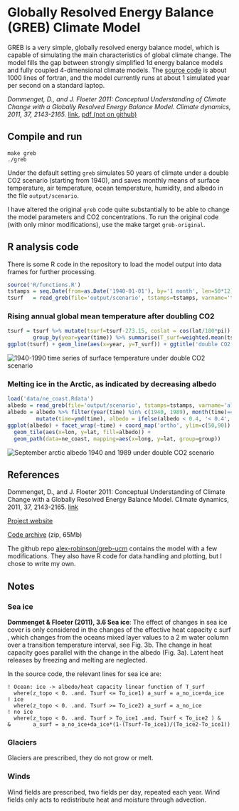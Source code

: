 # Globally Resolved Energy Balance (GREB) Climate Model

GREB is a very simple, globally resolved energy balance model, which is capable of simulating the main characteristics of global climate change. The model fills the gap between strongly simplified 1d energy balance models and fully coupled 4-dimensional climate models. The [source code](src/greb.f90) is about 1000 lines of fortran, and the model currently runs at about 1 simulated year per second on a standard laptop.

*Dommenget, D., and J. Floeter 2011: Conceptual Understanding of Climate Change with a Globally Resolved Energy Balance Model. Climate dynamics, 2011, 37, 2143-2165.* [link](http://users.monash.edu.au/~dietmard/papers/dommenget.and.floeter.greb.paper.cdym2011.pdf), [pdf (not on github)](dommenget2011greb.pdf) 

## Compile and run

```
make greb
./greb
```

Under the default setting `greb` simulates 50 years of climate under a double CO2 scenario (starting from 1940), and saves monthly means of surface temperature, air temperature, ocean temperature, humidity, and albedo in the file `output/scenario`.

I have altered the original `greb` code quite substantially to be able to change the model parameters and CO2 concentrations. To run the original code (with only minor modifications), use the make target `greb-original`.


## R analysis code 

There is some R code in the repository to load the model output into data frames for further processing.

```r
source('R/functions.R')
tstamps = seq.Date(from=as.Date('1940-01-01'), by='1 month', len=50*12)
tsurf   = read_greb(file='output/scenario', tstamps=tstamps, varname='tsurf', ivar=1, nvar=5)
```


### Rising annual global mean temperature after doubling CO2

```r
tsurf = tsurf %>% mutate(tsurf=tsurf-273.15, coslat = cos(lat/180*pi)) %>% 
        group_by(year=year(time)) %>% summarise(T_surf=weighted.mean(tsurf, w=coslat))
ggplot(tsurf) + geom_line(aes(x=year, y=T_surf)) + ggtitle('double CO2 scenario')
```

![1940-1990 time series of surface temperature under double CO2 scenario](figure/tsurf_2co2.png)


### Melting ice in the Arctic, as indicated by decreasing albedo

```r
load('data/ne_coast.Rdata')
albedo = read_greb(file='output/scenario', tstamps=tstamps, varname='albedo', ivar=5, nvar=5)
albedo = albedo %>% filter(year(time) %in% c(1940, 1989), month(time)==9) %>% 
         mutate(time=ymd(time), albedo = ifelse(albedo < 0.4, '< 0.4', '>= 0.4'))
ggplot(albedo) + facet_wrap(~time) + coord_map('ortho', ylim=c(50,90)) + theme_void() +
  geom_tile(aes(x=lon, y=lat, fill=albedo)) +  
  geom_path(data=ne_coast, mapping=aes(x=long, y=lat, group=group))
```

![September arctic albedo 1940 and 1989 under double CO2 scenario](figure/albedo.png)


## References

Dommenget, D., and J. Floeter 2011: Conceptual Understanding of Climate Change with a Globally Resolved Energy Balance Model. Climate dynamics, 2011, 37, 2143-2165. [link](http://users.monash.edu.au/~dietmard/papers/dommenget.and.floeter.greb.paper.cdym2011.pdf)

[Project website](http://users.monash.edu.au/~dietmard/content/GREB/GREB_model.html)

[Code archive](http://users.monash.edu.au/~dietmard/content/GREB/code_files/greb.web-public.tar.zip) (zip, 65Mb)

The github repo [alex-robinson/greb-ucm](https://github.com/alex-robinson/greb-ucm) contains the model with a few modifications. They also have R code for data handling and plotting, but I chose to write my own.


## Notes

### Sea ice

**Dommenget & Floeter (2011), 3.6 Sea ice**: The effect of changes in sea ice cover is only considered in the changes of the effective heat capacity c surf , which changes from the oceans mixed layer values to a 2 m water column over a transition temperature interval, see Fig. 3b. The change in heat capacity goes parallel with the change in the albedo (Fig. 3a). Latent heat releases by freezing and melting are neglected.

In the source code, the relevant lines for sea ice are:

```{fortran}
! Ocean: ice -> albedo/heat capacity linear function of T_surf
  where(z_topo < 0. .and. Tsurf <= To_ice1) a_surf = a_no_ice+da_ice      ! ice
  where(z_topo < 0. .and. Tsurf >= To_ice2) a_surf = a_no_ice             ! no ice
  where(z_topo < 0. .and. Tsurf > To_ice1 .and. Tsurf < To_ice2 ) &
&       a_surf = a_no_ice+da_ice*(1-(Tsurf-To_ice1)/(To_ice2-To_ice1))
```

### Glaciers 

Glaciers are prescribed, they do not grow or melt.


### Winds

Wind fields are prescribed, two fields per day, repeated each year.
Wind fields only acts to redistribute heat and moisture through advection.



